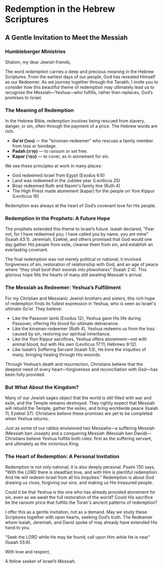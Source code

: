 # Redemption in the Hebrew Scriptures

## A Gentle Invitation to Meet the Messiah

### Humbleberger Ministries

Shalom, my dear Jewish friends,

The word _redemption_ carries a deep and precious meaning in the Hebrew Scriptures. From the earliest days of our people, God has revealed Himself as our Redeemer. As we journey together through the Tanakh, I invite you to consider how this beautiful theme of redemption may ultimately lead us to recognize the Messiah—Yeshua—who fulfills, rather than replaces, God’s promises to Israel.

### The Meaning of Redemption

In the Hebrew Bible, redemption involves being rescued from slavery, danger, or sin, often through the payment of a price. The Hebrew words are rich:

- **Go'el (גּאֵל)** — the "kinsman-redeemer" who rescues a family member from loss or bondage.
- **Padah (פָּדָה)** — to ransom or set free.
- **Kapar (כָּפַר)** — to cover, as in atonement for sin.

We see these principles at work in many places:

- God redeemed Israel from Egypt (Exodus 6:6)
- Land was redeemed in the Jubilee year (Leviticus 25)
- Boaz redeemed Ruth and Naomi's family line (Ruth 4)
- The High Priest made atonement (kapar) for the people on Yom Kippur (Leviticus 16)

Redemption was always at the heart of God’s covenant love for His people.

### Redemption in the Prophets: A Future Hope

The prophets extended this theme to Israel’s future. Isaiah declared, "Fear not, for I have redeemed you; I have called you by name, you are mine" (Isaiah 43:1). Jeremiah, Ezekiel, and others promised that God would one day gather His people from exile, cleanse them from sin, and establish an everlasting covenant.

The final redemption was not merely political or national; it involved forgiveness of sin, restoration of relationship with God, and an age of peace where _"they shall beat their swords into plowshares"_ (Isaiah 2:4). This glorious hope fills the hearts of many still awaiting Messiah's arrival.

### The Messiah as Redeemer: Yeshua’s Fulfillment

For my Christian and Messianic Jewish brothers and sisters, this rich hope of redemption finds its fullest expression in Yeshua, who is seen as Israel's ultimate _Go'el_. They believe:

- Like the Passover lamb (Exodus 12), Yeshua gave His life during Passover, offering His blood for ultimate deliverance.
- Like the kinsman-redeemer (Ruth 4), Yeshua redeems us from the loss caused by sin, restoring our spiritual inheritance.
- Like the Yom Kippur sacrifices, Yeshua offers atonement—not with animal blood, but with His own (Leviticus 17:11; Hebrews 9:12).
- Like Isaiah’s Suffering Servant (Isaiah 53), He bore the iniquities of many, bringing healing through His wounds.

Through Yeshua’s death and resurrection, Christians believe that the deepest need of every heart—forgiveness and reconciliation with God—has been fully provided.

### But What About the Kingdom?

Many of our Jewish sages object that the world is still filled with war and exile, and the Temple remains destroyed. They rightly expect that Messiah will rebuild the Temple, gather the exiles, and bring worldwide peace (Isaiah 11; Ezekiel 37). Christians believe these promises are yet to be completed when Yeshua returns.

Just as some of our rabbis envisioned two Messiahs—a suffering Messiah (Messiah ben Joseph) and a conquering Messiah (Messiah ben David)—Christians believe Yeshua fulfills both roles: first as the suffering servant, and ultimately as the victorious King.

### The Heart of Redemption: A Personal Invitation

Redemption is not only national; it is also deeply personal. Psalm 130 says, "With the LORD there is steadfast love, and with Him is plentiful redemption. And He will redeem Israel from all his iniquities." Redemption is about God drawing us close, forgiving our sins, and making us His treasured people.

Could it be that Yeshua is the one who has already provided atonement for sin, even as we await the full restoration of the world? Could His sacrifice be the ransom price that fulfills the Torah's ancient patterns of redemption?

I offer this as a gentle invitation, not as a demand. May we study these Scriptures together with open hearts, seeking God’s truth. The Redeemer whom Isaiah, Jeremiah, and David spoke of may already have extended His hand to you.

"Seek the LORD while He may be found; call upon Him while He is near" (Isaiah 55:6).

With love and respect,

A fellow seeker of Israel’s Messiah.
